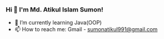 ### Hi 👋 I'm Md. Atikul Islam Sumon!

- 🌱 I’m currently learning Java(OOP)
- 📫 How to reach me: Gmail - sumonatikul991@gmail.com

